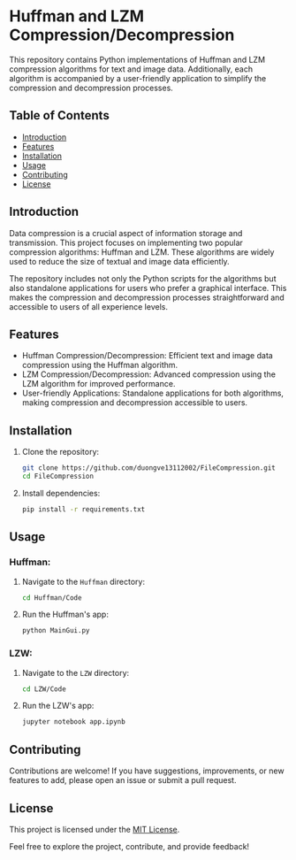 # Huffman and LZM Compression/Decompression

This repository contains Python implementations of Huffman and LZM compression algorithms for text and image data. Additionally, each algorithm is accompanied by a user-friendly application to simplify the compression and decompression processes.

## Table of Contents
- [Introduction](#introduction)
- [Features](#features)
- [Installation](#installation)
- [Usage](#usage)
- [Contributing](#contributing)
- [License](#license)

## Introduction
Data compression is a crucial aspect of information storage and transmission. This project focuses on implementing two popular compression algorithms: Huffman and LZM. These algorithms are widely used to reduce the size of textual and image data efficiently.

The repository includes not only the Python scripts for the algorithms but also standalone applications for users who prefer a graphical interface. This makes the compression and decompression processes straightforward and accessible to users of all experience levels.

## Features
- Huffman Compression/Decompression: Efficient text and image data compression using the Huffman algorithm.
- LZM Compression/Decompression: Advanced compression using the LZM algorithm for improved performance.
- User-friendly Applications: Standalone applications for both algorithms, making compression and decompression accessible to users.

## Installation

1. Clone the repository:
   ```bash
   git clone https://github.com/duongve13112002/FileCompression.git
   cd FileCompression
   ```

2. Install dependencies:
   ```bash
   pip install -r requirements.txt
   ```

## Usage

### Huffman:

1. Navigate to the `Huffman` directory:
   ```bash
   cd Huffman/Code
   ```

2. Run the Huffman's app:
   ```bash
   python MainGui.py
   ```

### LZW:

1. Navigate to the `LZW` directory:
   ```bash
   cd LZW/Code
   ```

2. Run the LZW's app:
   ```bash
   jupyter notebook app.ipynb
   ```

## Contributing
Contributions are welcome! If you have suggestions, improvements, or new features to add, please open an issue or submit a pull request. 

## License
This project is licensed under the [MIT License](LICENSE).

Feel free to explore the project, contribute, and provide feedback!
